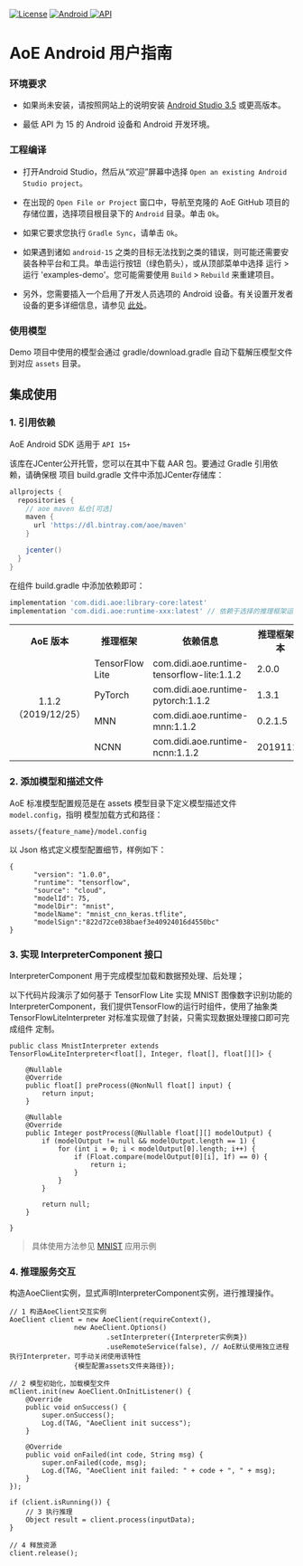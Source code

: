 
[![License](https://img.shields.io/badge/License-Apache%202.0-blue.svg)](https://github.com/didi/aoe/blob/master/LICENSE)
[![Android](https://api.bintray.com/packages/aoe/maven/library-core/images/download.svg) ](https://bintray.com/aoe/maven/library-core/_latestVersion)
[ ![API](https://img.shields.io/badge/API-15+-brightgreen.svg)](https://img.shields.io/badge/API-14+-brightgreen.svg)

# AoE Android 用户指南

### 环境要求
* 如果尚未安装，请按照网站上的说明安装 [Android Studio 3.5](https://developer.android.com/studio/index.html) 或更高版本。

* 最低 API 为 15 的 Android 设备和 Android 开发环境。

### 工程编译
* 打开Android Studio，然后从“欢迎”屏幕中选择 `Open an existing Android Studio project`。

* 在出现的 `Open File or Project` 窗口中，导航至克隆的 AoE GitHub 项目的存储位置，选择项目根目录下的 `Android` 目录。单击 `Ok`。

* 如果它要求您执行 `Gradle Sync`，请单击 `Ok`。

* 如果遇到诸如 `android-15` 之类的目标无法找到之类的错误，则可能还需要安装各种平台和工具。单击运行按钮（绿色箭头），或从顶部菜单中选择 运行 > 运行 'examples-demo'。您可能需要使用 `Build` > `Rebuild` 来重建项目。

* 另外，您需要插入一个启用了开发人员选项的 Android 设备。有关设置开发者设备的更多详细信息，请参见 [此处](https://developer.android.com/studio/run/device)。

### 使用模型
Demo 项目中使用的模型会通过 gradle/download.gradle 自动下载解压模型文件到对应  `assets` 目录。

## 集成使用
### 1. 引用依赖
AoE Android SDK 适用于 `API 15+`

该库在JCenter公开托管，您可以在其中下载 AAR 包。要通过 Gradle 引用依赖，请确保根
项目 build.gradle 文件中添加JCenter存储库：

```gradle
allprojects {
  repositories {
    // aoe maven 私仓[可选]
    maven {
      url 'https://dl.bintray.com/aoe/maven'
    }

    jcenter()
  }
}
```
在组件 build.gradle 中添加依赖即可：

```gradle
implementation 'com.didi.aoe:library-core:latest'
implementation 'com.didi.aoe:runtime-xxx:latest' // 依赖于选择的推理框架运行时
```

<table>
    <tr>
        <th>AoE 版本</th>
        <th>推理框架</th>
        <th>依赖信息</th>
        <th>推理框架版本</th>
    </tr>
    <tr>
        <td rowspan="4">
        <center>
        1.1.2 <br>
        （2019/12/25）
        </center>
        </td>
        <td>TensorFlow Lite</td>
        <td>
        com.didi.aoe.runtime-tensorflow-lite:1.1.2
        </td>
        <td>2.0.0</td>
    </tr>
    <tr>
        <td>PyTorch</td>
        <td>
        com.didi.aoe.runtime-pytorch:1.1.2
        </td>
        <td>1.3.1</td>
    </tr>
    <tr>
        <td>MNN</td>
        <td>
        com.didi.aoe.runtime-mnn:1.1.2
        </td>
        <td>0.2.1.5</td>
    </tr>
    <tr>
        <td>NCNN</td>
        <td>
        com.didi.aoe.runtime-ncnn:1.1.2
        </td>
        <td>20191113</td>
    </tr>
</table>

### 2. 添加模型和描述文件
AoE 标准模型配置规范是在 assets 模型目录下定义模型描述文件 `model.config`，指明
模型加载方式和路径：
```
assets/{feature_name}/model.config
```
以 Json 格式定义模型配置细节，样例如下：
```
{
      "version": "1.0.0",
      "runtime": "tensorflow",
      "source": "cloud",
      "modelId": 75,
      "modelDir": "mnist",
      "modelName": "mnist_cnn_keras.tflite",
      "modelSign":"822d72ce038baef3e40924016d4550bc"
}
```

### 3. 实现 InterpreterComponent 接口

InterpreterComponent 用于完成模型加载和数据预处理、后处理；

以下代码片段演示了如何基于 TensorFlow Lite 实现 MNIST 图像数字识别功能的 
InterpreterComponent，我们提供TensorFlow的运行时组件，使用了抽象类 
TensorFlowLiteInterpreter 对标准实现做了封装，只需实现数据处理接口即可完成组件
定制。

```
public class MnistInterpreter extends TensorFlowLiteInterpreter<float[], Integer, float[], float[][]> {

    @Nullable
    @Override
    public float[] preProcess(@NonNull float[] input) {
        return input;
    }

    @Nullable
    @Override
    public Integer postProcess(@Nullable float[][] modelOutput) {
        if (modelOutput != null && modelOutput.length == 1) {
            for (int i = 0; i < modelOutput[0].length; i++) {
                if (Float.compare(modelOutput[0][i], 1f) == 0) {
                    return i;
                }
            }
        }

        return null;
    }

}
```

> 具体使用方法参见 [MNIST](./examples/demo/src/main/java/com/didi/aoe/features/mnist) 应用示例

### 4. 推理服务交互
构造AoeClient实例，显式声明InterpreterComponent实例，进行推理操作。
```
// 1 构造AoeClient交互实例
AoeClient client = new AoeClient(requireContext(),
                new AoeClient.Options()
                        .setInterpreter({Interpreter实例类})
                        .useRemoteService(false), // AoE默认使用独立进程执行Interpreter，可手动关闭使用该特性
                {模型配置assets文件夹路径});

// 2 模型初始化，加载模型文件
mClient.init(new AoeClient.OnInitListener() {
    @Override
    public void onSuccess() {
        super.onSuccess();
        Log.d(TAG, "AoeClient init success");
    }

    @Override
    public void onFailed(int code, String msg) {
        super.onFailed(code, msg);
        Log.d(TAG, "AoeClient init failed: " + code + ", " + msg);
    }
});

if (client.isRunning()) {
    // 3 执行推理
    Object result = client.process(inputData);
}

// 4 释放资源
client.release();
```

